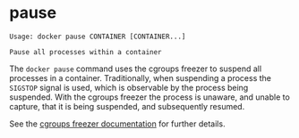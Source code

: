 <!--[metadata]>
+++
title = "pause"
description = "The pause command description and usage"
keywords = ["cgroups, container, suspend, SIGSTOP"]
[menu.main]
parent = "smn_cli"
weight=1
+++
<![end-metadata]-->

# pause

    Usage: docker pause CONTAINER [CONTAINER...]

    Pause all processes within a container

The `docker pause` command uses the cgroups freezer to suspend all processes in
a container. Traditionally, when suspending a process the `SIGSTOP` signal is
used, which is observable by the process being suspended. With the cgroups freezer
the process is unaware, and unable to capture, that it is being suspended,
and subsequently resumed.

See the
[cgroups freezer documentation](https://www.kernel.org/doc/Documentation/cgroups/freezer-subsystem.txt)
for further details.

